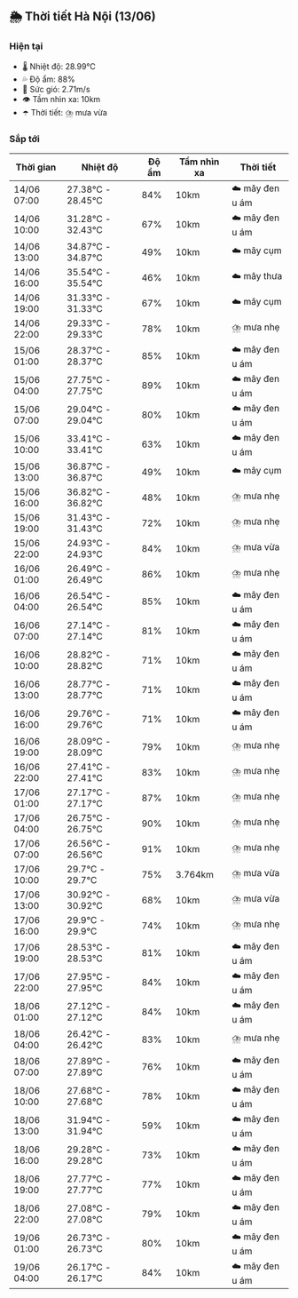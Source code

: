 ## 🌦️ Thời tiết Hà Nội (13/06)

### Hiện tại

- 🌡️ Nhiệt độ: 28.99℃
- 💦 Độ ẩm: 88%
- 💨 Sức gió: 2.71m/s
- 👁️ Tầm nhìn xa: 10km
- ☂️ Thời tiết: ⛈️ mưa vừa

### Sắp tới

| Thời gian | Nhiệt độ | Độ ẩm | Tầm nhìn xa | Thời tiết |
| --- | --- | --- | --- | --- |
| 14/06 07:00 | 27.38℃ - 28.45℃ | 84% | 10km | ☁️ mây đen u ám |
| 14/06 10:00 | 31.28℃ - 32.43℃ | 67% | 10km | ☁️ mây đen u ám |
| 14/06 13:00 | 34.87℃ - 34.87℃ | 49% | 10km | ☁️ mây cụm |
| 14/06 16:00 | 35.54℃ - 35.54℃ | 46% | 10km | ☁️ mây thưa |
| 14/06 19:00 | 31.33℃ - 31.33℃ | 67% | 10km | ☁️ mây cụm |
| 14/06 22:00 | 29.33℃ - 29.33℃ | 78% | 10km | ⛈️ mưa nhẹ |
| 15/06 01:00 | 28.37℃ - 28.37℃ | 85% | 10km | ☁️ mây đen u ám |
| 15/06 04:00 | 27.75℃ - 27.75℃ | 89% | 10km | ☁️ mây đen u ám |
| 15/06 07:00 | 29.04℃ - 29.04℃ | 80% | 10km | ☁️ mây đen u ám |
| 15/06 10:00 | 33.41℃ - 33.41℃ | 63% | 10km | ☁️ mây đen u ám |
| 15/06 13:00 | 36.87℃ - 36.87℃ | 49% | 10km | ☁️ mây cụm |
| 15/06 16:00 | 36.82℃ - 36.82℃ | 48% | 10km | ⛈️ mưa nhẹ |
| 15/06 19:00 | 31.43℃ - 31.43℃ | 72% | 10km | ⛈️ mưa nhẹ |
| 15/06 22:00 | 24.93℃ - 24.93℃ | 84% | 10km | ⛈️ mưa vừa |
| 16/06 01:00 | 26.49℃ - 26.49℃ | 86% | 10km | ⛈️ mưa nhẹ |
| 16/06 04:00 | 26.54℃ - 26.54℃ | 85% | 10km | ☁️ mây đen u ám |
| 16/06 07:00 | 27.14℃ - 27.14℃ | 81% | 10km | ☁️ mây đen u ám |
| 16/06 10:00 | 28.82℃ - 28.82℃ | 71% | 10km | ☁️ mây đen u ám |
| 16/06 13:00 | 28.77℃ - 28.77℃ | 71% | 10km | ☁️ mây đen u ám |
| 16/06 16:00 | 29.76℃ - 29.76℃ | 71% | 10km | ☁️ mây đen u ám |
| 16/06 19:00 | 28.09℃ - 28.09℃ | 79% | 10km | ⛈️ mưa nhẹ |
| 16/06 22:00 | 27.41℃ - 27.41℃ | 83% | 10km | ⛈️ mưa nhẹ |
| 17/06 01:00 | 27.17℃ - 27.17℃ | 87% | 10km | ⛈️ mưa nhẹ |
| 17/06 04:00 | 26.75℃ - 26.75℃ | 90% | 10km | ⛈️ mưa nhẹ |
| 17/06 07:00 | 26.56℃ - 26.56℃ | 91% | 10km | ⛈️ mưa nhẹ |
| 17/06 10:00 | 29.7℃ - 29.7℃ | 75% | 3.764km | ⛈️ mưa vừa |
| 17/06 13:00 | 30.92℃ - 30.92℃ | 68% | 10km | ⛈️ mưa vừa |
| 17/06 16:00 | 29.9℃ - 29.9℃ | 74% | 10km | ⛈️ mưa nhẹ |
| 17/06 19:00 | 28.53℃ - 28.53℃ | 81% | 10km | ☁️ mây đen u ám |
| 17/06 22:00 | 27.95℃ - 27.95℃ | 84% | 10km | ☁️ mây đen u ám |
| 18/06 01:00 | 27.12℃ - 27.12℃ | 84% | 10km | ☁️ mây đen u ám |
| 18/06 04:00 | 26.42℃ - 26.42℃ | 83% | 10km | ⛈️ mưa nhẹ |
| 18/06 07:00 | 27.89℃ - 27.89℃ | 76% | 10km | ☁️ mây đen u ám |
| 18/06 10:00 | 27.68℃ - 27.68℃ | 78% | 10km | ☁️ mây đen u ám |
| 18/06 13:00 | 31.94℃ - 31.94℃ | 59% | 10km | ☁️ mây đen u ám |
| 18/06 16:00 | 29.28℃ - 29.28℃ | 73% | 10km | ☁️ mây đen u ám |
| 18/06 19:00 | 27.77℃ - 27.77℃ | 77% | 10km | ☁️ mây đen u ám |
| 18/06 22:00 | 27.08℃ - 27.08℃ | 79% | 10km | ☁️ mây đen u ám |
| 19/06 01:00 | 26.73℃ - 26.73℃ | 80% | 10km | ☁️ mây đen u ám |
| 19/06 04:00 | 26.17℃ - 26.17℃ | 84% | 10km | ☁️ mây đen u ám |
